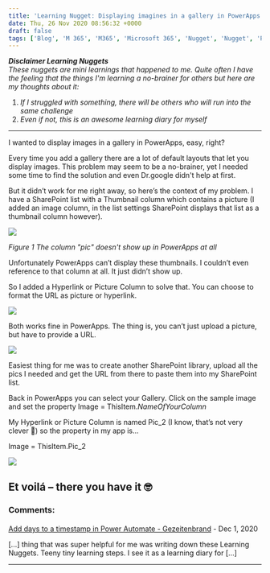 ```yaml
---
title: 'Learning Nugget: Displaying imagines in a gallery in PowerApps'
date: Thu, 26 Nov 2020 08:56:32 +0000
draft: false
tags: ['Blog', 'M 365', 'M365', 'Microsoft 365', 'Nugget', 'Nugget', 'PowerApps', 'PowerApps', 'SharePoint', 'SharePoint']
---
```


**_Disclaimer Learning Nuggets_**  
_These nuggets are mini learnings that happened to me. Quite often I have the feeling that the things I'm learning a no-brainer for others but here are my thoughts about it:_

1.  _If I struggled with something, there will be others who will run into the same challenge_
2.  _Even if not, this is an awesome learning diary for myself_

* * *

I wanted to display images in a gallery in PowerApps, easy, right?

Every time you add a gallery there are a lot of default layouts that let you display images. This problem may seem to be a no-brainer, yet I needed some time to find the solution and even Dr.google didn't help at first.

But it didn’t work for me right away, so here’s the context of my problem. I have a SharePoint list with a Thumbnail column which contains a picture (I added an image column, in the list settings SharePoint displays that list as a thumbnail column however).

![](https://gezeitenbrand.de/wp-content/uploads/SharePoint-List.png)

_Figure 1 The column "pic" doesn't show up in PowerApps at all_

Unfortunately PowerApps can’t display these thumbnails. I couldn’t even reference to that column at all. It just didn’t show up.

So I added a Hyperlink or Picture Column to solve that. You can choose to format the URL as picture or hyperlink.

![](https://gezeitenbrand.de/wp-content/uploads/Hyp_Pic.png)

Both works fine in PowerApps. The thing is, you can’t just upload a picture, but have to provide a URL.

![](https://gezeitenbrand.de/wp-content/uploads/Use_URL.png)

Easiest thing for me was to create another SharePoint library, upload all the pics I needed and get the URL from there to paste them into my SharePoint list.

Back in PowerApps you can select your Gallery. Click on the sample image and set the property Image = ThisItem._NameOfYourColumn_

My Hyperlink or Picture Column is named Pic\_2 (I know, that’s not very clever 🙈) so the property in my app is...

Image = ThisItem.Pic\_2

![](https://gezeitenbrand.de/wp-content/uploads/Image_Function.png)

Et voilá – there you have it 🤓
---
### Comments:
#### 
[Add days to a timestamp in Power Automate - Gezeitenbrand](https://gezeitenbrand.de/add-days-to-a-timestamp-in-power-automate/ "") - <time datetime="2020-12-21 09:11:19">Dec 1, 2020</time>

\[…\] thing that was super helpful for me was writing down these Learning Nuggets. Teeny tiny learning steps. I see it as a learning diary for \[…\]
<hr />

